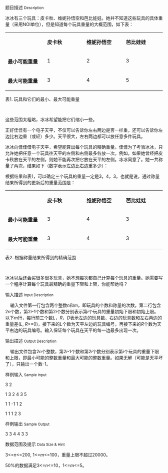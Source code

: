<div class="panel panel-default">
<div class="area-title">
<span>
题目描述
<small>Description</small>
</span></div>
<div class="panel-body">

<p>冰冰有三个玩具：皮卡秋、维妮孙悟空和芭比娃娃。她并不知道这些玩具的具体重量（采用NOI单位），但是知道每个玩具重量的大概范围，如下表：</p>
<table border="0" cellpadding="0" cellspacing="0">
<tbody>
<tr>
<td valign="top" width="142">
<p><strong> </strong></p>
</td>
<td valign="top" width="142">
<p><strong>皮卡秋</strong><strong></strong></p>
</td>
<td valign="top" width="142">
<p><strong>维妮孙悟空</strong><strong></strong></p>
</td>
<td valign="top" width="142">
<p><strong>芭比娃娃</strong><strong></strong></p>
</td>
</tr>
<tr>
<td valign="top" width="142">
<p><strong>最小可能重量</strong><strong></strong></p>
</td>
<td valign="top" width="142">
<p>1</p>
</td>
<td valign="top" width="142">
<p>2</p>
</td>
<td valign="top" width="142">
<p>3</p>
</td>
</tr>
<tr>
<td valign="top" width="142">
<p><strong>最大可能重量</strong><strong></strong></p>
</td>
<td valign="top" width="142">
<p>3</p>
</td>
<td valign="top" width="142">
<p>4</p>
</td>
<td valign="top" width="142">
<p>5</p>
</td>
</tr>
</tbody>
</table>
<p>表1. 玩具和它们的最小、最大可能重量</p>
<p> </p>
<p>这些范围太粗略，冰冰希望能把它们缩小一些。</p>
<p>正好佳佳有一个电子天平，不仅可以告诉你左右两边是否一样重，还可以告诉你左边比右边重（或轻）多少。天平很大，左右两边都可以放任意多件玩具。</p>
<p>冰冰向佳佳借电子天平，希望能算出每个玩具的精确重量。佳佳为了考验冰冰，只允许她把任意一个玩具往天平的左侧和右侧最多各放一次。例如，如果她曾经把皮卡秋放在天平的左侧，则她不能再次把它放在天平的左侧。冰冰同意了。她一共称量了两次，结果如下（数字表示左边比右边重多少）：</p>
<p>根据结果和表1，可以确定三个玩具的重量一定是3，4，3，也就是说，通过称量结果所得到的更新后的重量范围是：</p>
<table border="0" cellpadding="0" cellspacing="0">
<tbody>
<tr>
<td valign="top" width="142">
<p><strong> </strong></p>
</td>
<td valign="top" width="142">
<p><strong>皮卡秋</strong><strong></strong></p>
</td>
<td valign="top" width="142">
<p><strong>维妮孙悟空</strong><strong></strong></p>
</td>
<td valign="top" width="142">
<p><strong>芭比娃娃</strong><strong></strong></p>
</td>
</tr>
<tr>
<td valign="top" width="142">
<p><strong>最小可能重量</strong><strong></strong></p>
</td>
<td valign="top" width="142">
<p>3</p>
</td>
<td valign="top" width="142">
<p>4</p>
</td>
<td valign="top" width="142">
<p>3</p>
</td>
</tr>
<tr>
<td valign="top" width="142">
<p><strong>最大可能重量</strong><strong></strong></p>
</td>
<td valign="top" width="142">
<p>3</p>
</td>
<td valign="top" width="142">
<p>4</p>
</td>
<td valign="top" width="142">
<p>3</p>
</td>
</tr>
</tbody>
</table>
<p>表2. 根据称量结果所得到的精确范围</p>
<p> </p>
<p>冰冰以后还会买很多很多玩具，她不想每次都自己计算每个玩具的重量。她需要写一个程序计算每个玩具最精确的重量下限和上限，你能帮她吗？</p>

</div>
</div>

<div class="panel panel-default">
<div class="area-title">
<span>
输入描述
<small>Input Description</small>
</span></div>
<div class="panel-body">
<p>    输入文件第一行包含两个整数<em>n</em>和<em>m</em>，即玩具的个数和称量的次数。第二行包含2<em>n</em>个数，第2<em>i</em>-1个数和第2<em>i</em>个数分别表示第<em>i</em>个玩具的重量初始下限和初始上限。以下<em>m</em>行，每行前三个数<em>L</em>，<em>R</em>，<em>D</em>表示左边的玩具数、右边的玩具数和左右两边的重量差(<em>L</em>, <em>R</em>&gt;=0)，接下来的<em>L</em>个数为天平左边的玩具编号，再接下来的<em>R</em>个数为天平右边的玩具编号。输入保证每个玩具在天平的每一边最多出现一次。</p>

</div>
</div>
<div  class="panel panel-default">
<div class="area-title">
<span>
输出描述
<small>Output Description</small>
</span></div>
<div class="panel-body">

<p>&nbsp; &nbsp;&nbsp;输出文件包含2<em>n</em>个整数，第2<em>i</em>-1个数和第2<em>i</em>个数分别表示第<em>i</em>个玩具的重量下限和上限，即最小可能的整数重量和最大可能的整数重量。如果无解（可能是天平坏了），只输出一个数-1。</p>

</div>
</div>


<div class="panel panel-default">
<div class="area-title">
<span>
样例输入
<small>Sample Input</small>
</span></div>
<div class="panel-body">
<p>3 2</p>
<p>1 3 2 4 3 5</p>
<p>1 1 -1 1 2</p>
<p>1 1 1 2 3</p>

</div>
</div>

<div class="panel panel-default">
<div class="area-title">
<span>
样例输出
<small>Sample Output</small>
</span></div>
<div class="panel-body">
<p>3 3 4 4 3 3</p>

</div>
</div>

<div class="panel panel-default">
<div class="area-title">
<span>
数据范围及提示
<small>Data Size & Hint</small>
</span></div>
<div class="panel-body">
<p>3&lt;=<em>n</em>&lt;=200, 1&lt;=<em>m</em>&lt;=100，重量上限不超过20000。</p>
<p>50%的数据满足3&lt;=<em>n</em>&lt;=10，1&lt;=<em>m</em>&lt;=5。</p>
</div>
</div>